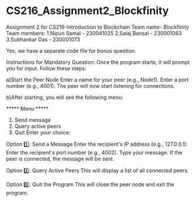 # CS216_Assignment2_Blockfinity
Assignment 2 for CS216-Introduction to Blockchain
Team name- Blockfinity
Team members:
 1.Nipun Samal - 230041025
 2.Salaj Bansal - 230001063
 3.Subhankar Das - 230001073

Yes, we have a separate code file for bonus question.

Instructions for Mandatory Question:
Once the program starts, it will prompt you for input. Follow these steps:

a)Start the Peer Node
Enter a name for your peer (e.g., Node1).
Enter a port number (e.g., 4001).
The peer will now start listening for connections.

b)After starting, you will see the following menu:

***** Menu *****
1. Send message
2. Query active peers
0. Quit
Enter your choice:

Option 1️⃣: Send a Message
Enter the recipient's IP address (e.g., 127.0.0.1).
Enter the recipient's port number (e.g., 4002).
Type your message.
If the peer is connected, the message will be sent.

Option 2️⃣: Query Active Peers
This will display a list of all connected peers.

Option 0️⃣: Quit the Program
This will close the peer node and exit the program.
 

